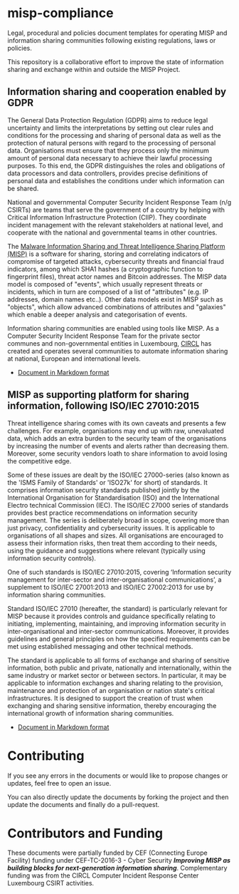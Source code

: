 # misp-compliance

Legal, procedural and policies document templates for operating MISP and information sharing communities following existing regulations, laws or policies.

This repository is a collaborative effort to improve the state of information sharing and exchange within and outside the MISP Project.

## Information sharing and cooperation enabled by GDPR

The General Data Protection Regulation (GDPR) aims to reduce legal uncertainty and limits the interpretations by setting out clear rules and conditions for the processing and sharing of personal data as well as the protection of natural persons with regard to the processing of personal data. Organisations must ensure that they process only the minimum amount of personal data necessary to achieve their lawful processing purposes. To this end, the GDPR distinguishes the roles and obligations of data processors and data controllers, provides precise definitions of personal data and establishes the conditions under which information can be shared.

National and governmental Computer Security Incident Response Team (n/g CSIRTs) are teams that serve the government of a country by helping with Critical Information Infrastructure Protection (CIIP). They coordinate incident management with the relevant stakeholders at national level, and cooperate with the national and governmental teams in other countries.

The [Malware Information Sharing and Threat Intelligence Sharing Platform (MISP)](https://www.misp-project.org/) is a software for sharing, storing and correlating indicators of compromise of targeted attacks, cybersecurity threats and financial fraud indicators, among which SHA1 hashes (a cryptographic function to fingerprint files), threat actor names and Bitcoin addresses. The MISP data model is composed of "events", which usually represent threats or incidents, which in turn are composed of a list of "attributes" (e.g. IP addresses, domain names etc..). Other data models exist in MISP such as "objects", which allow advanced combinations of attributes and "galaxies" which enable a deeper analysis and categorisation of events.

Information sharing communities are enabled using tools like MISP. As a Computer Security Incident Response Team for the private sector communes and non-governmental entities in Luxembourg, [CIRCL](https://www.circl.lu/) has created and operates several communities to automate information sharing at national, European and international levels.

- [Document in Markdown format](./GDPR/information_sharing_and_cooperation_gdpr.md)

## MISP as supporting platform for sharing information, following ISO/IEC 27010:2015

Threat intelligence sharing comes with its own caveats and presents a few challenges. For example, organisations may end up with raw, unevaluated data, which adds an extra burden to the security team of the organisations by increasing the number of events and alerts rather than decreasing them. Moreover, some security vendors loath to share information to avoid losing the competitive edge.

Some of these issues are dealt by the ISO/IEC 27000-series (also known as the 'ISMS Family of Standards' or 'ISO27k' for short) of standards. It comprises information security standards published jointly by the International Organisation for Standardisation (ISO) and the International Electro technical Commission (IEC). The ISO/IEC 27000 series of standards provides best practice recommendations on information security management.
The series is deliberately broad in scope, covering more than just privacy, confidentiality and cybersecurity issues. It is applicable to organisations of all shapes and sizes. All organisations are encouraged to assess their information risks, then treat them  according to their needs, using the guidance and suggestions where relevant (typically using information security controls).

One of such standards is ISO/IEC 27010:2015, covering ‘Information security management for inter-sector and inter-organisational communications’, a supplement to ISO/IEC 27001:2013 and ISO/IEC 27002:2013 for use by information sharing communities.

Standard ISO/IEC 27010 (hereafter, the standard) is particularly relevant for MISP because it provides controls and guidance specifically relating to initiating, implementing, maintaining, and improving information security in inter-organisational and inter-sector communications. Moreover, it provides guidelines and general principles on how the specified requirements can be met using established messaging and other technical methods.

The standard is applicable to all forms of exchange and sharing of sensitive information, both public and private, nationally and internationally, within the same industry or market sector or between sectors. In particular, it may be applicable to information exchanges and sharing relating to the provision, maintenance and protection of an organisation or nation state's critical infrastructures. It is designed to support the creation of trust when exchanging and sharing sensitive information, thereby encouraging the international growth of information sharing communities.

- [Document in Markdown format](./ISO_IEC_27010/misp-sharing-information-following-ISO-IEC-27010.md)

# Contributing

If you see any errors in the documents or would like to propose changes or updates, feel free to open an issue.

You can also directly update the documents by forking the project and then update the documents and finally do a pull-request.

# Contributors and Funding

These documents were partially funded by CEF (Connecting Europe Facility) funding under CEF-TC-2016-3 - Cyber Security ***Improving MISP as building blocks for next-generation information sharing***.
Complementary funding was from the CIRCL Computer Incident Response Center Luxembourg CSIRT activities.
